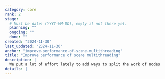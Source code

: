 ```yaml
---
category: core
rank: 2
stage:
  # Must be dates (YYYY-MM-DD), empty if not there yet.
  planning: ""
  ongoing: ""
  done: ""
created: "2024-11-30"
last_updated: "2024-11-30"
anchor: "improve-performance-of-scene-multithreading"
title: "Improve performance of scene multithreading"
description: |
  We put a lot of effort lately to add ways to split the work of nodes into multiple threads. This can lead to great leaps in terms of performance. Unfortunately, there’s still a lot of nodes that don’t support this functionality yet. We intend to fix this.
details: |
---
```

